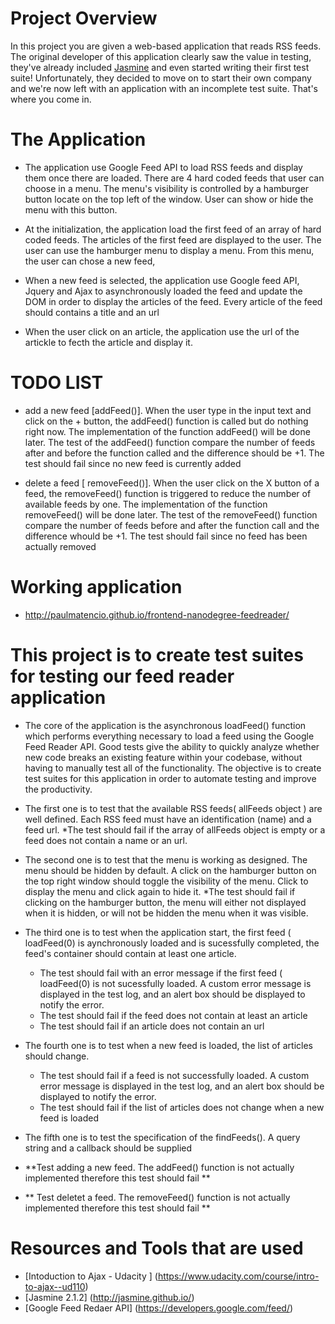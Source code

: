 # Project Overview

In this project you are given a web-based application that reads RSS feeds. The original developer of this application clearly saw the value in testing, they've already included [Jasmine](http://jasmine.github.io/) and even started writing their first test suite! Unfortunately, they decided to move on to start their own company and we're now left with an application with an incomplete test suite. That's where you come in.


# The Application

* The application use Google Feed API to load RSS feeds and display them once there are loaded. There are 4 hard coded feeds that user can choose in a menu. The menu's visibility is controlled by a hamburger button locate on the top left of the window. User can show or hide the menu with this button.

* At the initialization, the application load the first feed of an array of hard coded feeds. The articles of the first feed are displayed to the user. The user can use the hamburger menu to display a menu. From this menu, the user can  chose a new feed,

* When a new feed is selected, the application use Google feed API, Jquery and  Ajax to  asynchronously loaded the feed and update the DOM in order to display the articles of the feed. Every article of the feed should contains a title and an url

* When the user click on an article, the application use the url of the artickle to fecth the article and display it.

# TODO LIST

* add a new feed  [addFeed()].  When the user type in the input text and click on the + button, the addFeed() function is called but do nothing right now. The implementation of the function addFeed() will be done later. The test of the addFeed() function compare the number of feeds after and before the function called and the difference should be +1. The test should fail  since no new feed is currently added

* delete a feed [ removeFeed()]. When the user click on the X button of a feed, the removeFeed() function is triggered to reduce the number of available feeds by one. The implementation of the function removeFeed() will be done later.  The test of the removeFeed() function compare the number of feeds before and after the function call and the difference whould be +1. The test should fail  since no feed has been actually removed

# Working application

* http://paulmatencio.github.io/frontend-nanodegree-feedreader/


# This project is to create test suites for testing our feed reader application

* The core of the application is the asynchronous loadFeed() function which  performs everything necessary to load a feed using the Google Feed Reader API.  Good tests give the ability to quickly analyze whether new code breaks an existing feature within your codebase, without having to manually test all of the functionality. The objective is to create test suites for this application in order to automate testing and improve the productivity.

* The first one is to test that the available RSS feeds( allFeeds object ) are well defined. Each RSS feed must have an identification (name) and a feed url.
    *The test should fail if the array of allFeeds object is empty or  a feed does not contain a name or an url.

* The second one is to test that the menu is working as designed. The menu should be hidden by default. A click on the hamburger button on the top right window  should toggle the visibility of the menu. Click to display the menu and click again to hide it.
    *The test should fail if clicking on the hamburger button, the  menu will either not displayed when it is hidden, or will not be hidden the menu when it was visible.

* The third one is to test when the application start, the first feed ( loadFeed(0) is aynchronously loaded and is sucessfully completed, the  feed's container should contain at least one article.
    * The test should fail with an error message if the first feed ( loadFeed(0) is not sucessfully loaded. A custom error message is displayed in the test log, and an alert box should be displayed to notify the error.
    * The test should fail if the feed does not contain at least an article
    * The test should fail if an article does not contain an url


* The fourth one is to test when a new feed is loaded, the list of articles should change.
    * The test should fail if a feed is not successfully loaded. A custom error message is displayed in the test log, and an alert box should be displayed to notify the error.
    * The test should fail if the list of articles does not change when a new feed is loaded


* The fifth one is to test the specification of the findFeeds(). A query string and a callback should be supplied


* **Test adding a  new feed. The  addFeed() function  is not actually implemented therefore this test should fail **

* ** Test deletet a feed. The  removeFeed() function is not actually implemented therefore this test should fail **

# Resources and Tools that are used

* [Intoduction to Ajax - Udacity ]  (https://www.udacity.com/course/intro-to-ajax--ud110)
* [Jasmine 2.1.2]  (http://jasmine.github.io/)
* [Google Feed Redaer API]  (https://developers.google.com/feed/)
